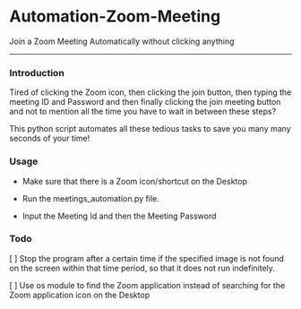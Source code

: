 # Automation-Zoom-Meeting
Join a Zoom Meeting Automatically without clicking anything

-------------

### Introduction
Tired of clicking the Zoom icon, then clicking the join button, then typing the meeting ID and Password and then finally clicking the join meeting button and not to mention all the time you have to wait in between these steps?

This python script automates all these tedious tasks to save you many many seconds of your time!


### Usage
- Make sure that there is a Zoom icon/shortcut on the Desktop

- Run the meetings_automation.py file. 

- Input the Meeting Id and then the Meeting Password


### Todo
[ ] Stop the program after a certain time if the specified image is not found on the screen within that time period, so that it does not run indefinitely.

[ ] Use os module to find the Zoom application instead of searching for the Zoom application icon on the Desktop
